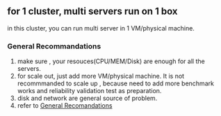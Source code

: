 ## for 1 cluster, multi servers run on 1 box
in this cluster,  you can run multi server in 1 VM/physical machine.

### General Recommandations
  1.  make sure , your resouces(CPU/MEM/Disk) are enough for all the servers.
  2.  for scale out,  just add more VM/physical machine.  It is not recommmanded to scale up , because need to add more benchmark works and reliability validation test as preparation.
  3.  disk and network are general source of problem.
  4.  refer to [General Recomandations](https://github.com/GYan-Pivotal/geode-sample#general-recommandations)

